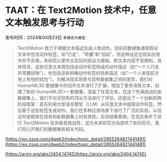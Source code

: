 # TAAT：在 Text2Motion 技术中，任意文本触发思考与行动
发布时间：2024年04月23日
`多模态大模型`
> Text2Motion 致力于根据文本描述生成人体动作。目前的数据集通常假设文本中包含动作标签，如“行走”、“弯腰”和“拾起”，但这种设定在现实应用中并不实用。本研究以更符合实际的假设为基础，即文本内容不受限制。具体而言，这些任意文本既包括由动作标签构成的动作描述（如“一个人行走并弯腰拾物”），也包括没有明确动作标签的场景描述（如“一个人发现前方地上有他的钱包”）。为解决现实场景与现有数据集之间的差异，我们对 HumanML3D 数据集中的动作文本进行了扩展，增加了更多场景文本，创建了新的 HumanML3D++ 数据集，涵盖了任意文本。在这个充满挑战的新数据集上，我们不仅对现有的顶尖方法进行了评估，还提出了一个创新的两阶段框架：首先利用大型语言模型（LLM）从任意文本中提取动作标签，然后基于这些标签生成动作。我们在多种应用场景下进行了广泛的实验，以验证所提框架在现有和新数据集上的有效性。实验结果表明，在现实条件下进行 Text2Motion 任务极具挑战性，这为未来研究方向提供了新的启示。我们将公开我们的数据集和相关代码。


[https://wx.zsxq.com/dweb2/index/topic_detail/2855284821441481](https://wx.zsxq.com/dweb2/index/topic_detail/2855284821441481)

[https://arxiv.org/abs/2404.14745](https://arxiv.org/abs/2404.14745)